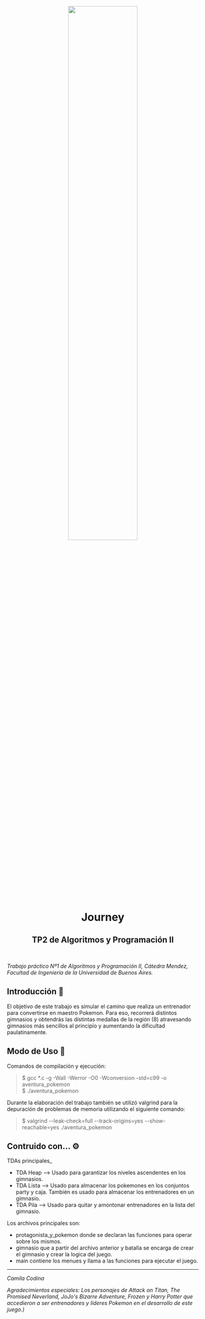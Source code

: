 <p align="center"><img width=60% src="https://upload.wikimedia.org/wikipedia/commons/thumb/9/98/International_Pok%C3%A9mon_logo.svg/800px-International_Pok%C3%A9mon_logo.svg.png"></p>


<h1 align="center">Journey</h1>
<h2 align="center">TP2 de Algoritmos y Programación II</h2><br>


_Trabajo práctico Nº1 de Algoritmos y Programación II, Cátedra Mendez, Facultad de Ingeniería de la Universidad de Buenos Aires._


## Introducción 🚀 

El objetivo de este trabajo es simular el camino que realiza un entrenador para convertirse en maestro Pokemon. Para eso, recorrerá distintos gimnasios y obtendrás las distintas medallas de la región (8) atravesando gimnasios más sencillos al principio y aumentando la dificultad paulatinamente.

## Modo de Uso 📝

Comandos de compilación y ejecución:

> $ gcc *.c -g -Wall -Werror -O0 -Wconversion -std=c99 -o aventura_pokemon          
> $ ./aventura_pokemon 

Durante la elaboración del trabajo también se utilizó valgrind para la depuración de problemas de memoria utilizando el siguiente comando: 

> $ valgrind --leak-check=full --track-origins=yes --show-reachable=yes ./aventura_pokemon 


## Contruido con... ⚙

TDAs principales_
- TDA Heap --> Usado para garantizar los niveles ascendentes en los gimnasios.
- TDA Lista --> Usado para almacenar los pokemones en los conjuntos party y caja. 
                También es usado para almacenar los entrenadores en un gimnasio.
- TDA Pila --> Usado para quitar y amontonar entrenadores en la lista del gimnasio.

Los archivos principales son:

- protagonista_y_pokemon donde se declaran las funciones para operar sobre los mismos.
- gimnasio que a partir del archivo anterior y batalla se encarga de crear el gimnasio y crear la logica del juego.
- main contiene los menues y llama a las funciones para ejecutar el juego.

---

_Camila Codina_

_Agradecimientos especiales:_
_Los personajes de Attack on Titan, The Promised Neverland, JoJo's Bizarre Adventure, Frozen y Harry Potter que accedieron a ser entrenadores y líderes Pokemon en el desarrollo de este juego.)_
